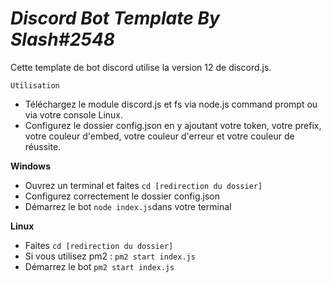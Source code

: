 # **_Discord Bot Template By Slash#2548_**

Cette template de bot discord utilise la version 12 de discord.js.

```
Utilisation
```

* Téléchargez le module discord.js et fs via node.js command prompt ou via votre console Linux.
* Configurez le dossier config.json en y ajoutant votre token, votre prefix, votre couleur d'embed, votre couleur d'erreur et votre couleur de réussite.

**Windows** 
* Ouvrez un terminal et faites `cd [redirection du dossier]`
* Configurez correctement le dossier config.json
* Démarrez le bot `node index.js`dans votre terminal

**Linux** 
* Faites `cd [redirection du dossier]`
* Si vous utilisez pm2 : `pm2 start index.js`
* Démarrez le bot `pm2 start index.js`
